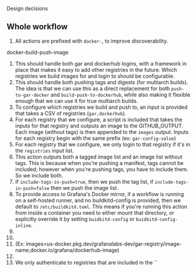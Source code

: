 Design decisions

## Whole workflow

1. All actions are prefixed with `docker-`, to improve discoverability.

docker-build-push-image

1. This should handle both gar and dockerhub logins, with a framework in place that makes it easy to add other
   registries in the future. Which registries we build images for and login to should be configurable.
2. This should handle both pushing tags and digests (for multiarch builds). The idea is that we can use this as a direct
   replacement for both `push-to-gar-docker` and `build-push-to-dockerhub`, while also making it flexible enough that we
   can use it for true multiarch builds.
2. To configure which registries we build and push to, an input is provided that takes a CSV of
   registries (`gar,dockerhub`).
3. For each registry that we configure, a script is included that takes the inputs for that registry and outputs an
   image to the
   GITHUB_OUTPUT. Each image (without tags) is then appended to the `images` output. Inputs for each registry begin with
   the same prefix (ex: `gar-config-value`)
4. For each registry that we configure, we only login to that registry if it's in the `registries` input list.
5. This action outputs both a tagged image list and an image list without tags. This is because when you're pushing a
   manifest, tags cannot be
   included; however when you're pushing tags, you have to include them. So we include both.
6. If `include-tags-in-push=true`, then we push the tag list, if `include-tags-in-push=false` then we push the image
   list.
7. To provide access to Grafana's Docker mirror, if a workflow is running on a self-hosted runner, and no
   buildkitd-config is provided, then we default to `/etc/buildkitd.toml`. This means if you're running this action from
   inside a container you need to either mount that directory, or explicitly override it by setting `buidkitd-config`
   or `buidkitd-config-inline`.
5.
6.
7. (Ex: images=us-docker.pkg.dev/grafanalabs-dev/gar-registry/image-name,docker.io/grafana/dockerhub-image)
5.
3. We only authenticate to registries that are included in the ``
